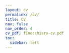 ```yaml
---
layout: cv
permalink: /cv/
title: CV
nav: false
nav_order: 4
cv_pdf: finocchiaro-cv.pdf
toc:
  sidebar: left
---
```

